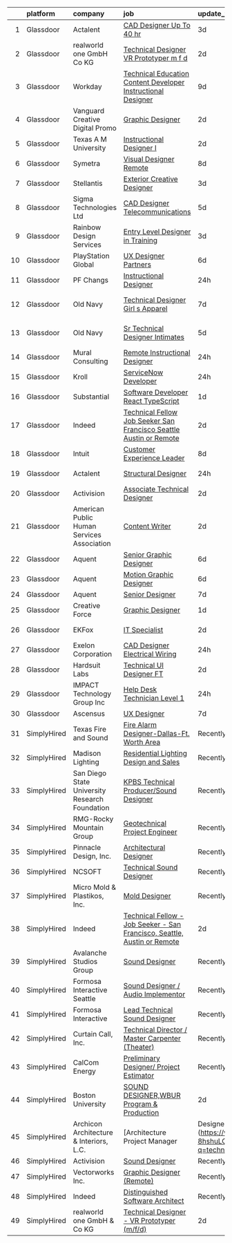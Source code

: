 

|    | platform    | company                                        | job                                                                                                                                                                                                                                                                                                                                                                                                                                                                                                                                                                                                                                                                                                                                                                                                                                                                                                                                                                                                                                                                                                                                                                                                                                                                                                                                                                        | update_time   | location                     |
|---:|:------------|:-----------------------------------------------|:---------------------------------------------------------------------------------------------------------------------------------------------------------------------------------------------------------------------------------------------------------------------------------------------------------------------------------------------------------------------------------------------------------------------------------------------------------------------------------------------------------------------------------------------------------------------------------------------------------------------------------------------------------------------------------------------------------------------------------------------------------------------------------------------------------------------------------------------------------------------------------------------------------------------------------------------------------------------------------------------------------------------------------------------------------------------------------------------------------------------------------------------------------------------------------------------------------------------------------------------------------------------------------------------------------------------------------------------------------------------------|:--------------|:-----------------------------|
|  1 | Glassdoor   | Actalent                                       | [CAD Designer   Up To  40 hr](https://www.glassdoor.com/partner/jobListing.htm?pos=111&ao=1110586&s=58&guid=000001814c60e91f9852973819b7e7aa&src=GD_JOB_AD&t=SR&vt=w&ea=1&cs=1_924af215&cb=1654843829084&jobListingId=1007921869542&cpc=D2F1DE17EE1F43B9&jrtk=3-0-1g5661qfcg2d6801-1g5661qfsg2du800-4bcc55f3610b6800--6NYlbfkN0ChYVx_I3yfZ_JDY3EFoivtqvi_stwnZ_kRt8Dowt_l_d1ydueao4NE-oUleRJ4yhiqxzpusuUBCslVOCZ-__dkN-3WYi9oKCjHkAZkRPRjXsQvj-WJkS9bNd_yCBt2NatG9t83bHLXIYxB-m1gKziENjc8V5Q7KF-rm6WU3b0IGeeY9DNqLPYuuZvV9olemz-Cv028osftZSf2oNuXM3Un4kkHlYejG20qRJCcRmTYdqDnDCnuo-1bu3dW7Z4kqsmiKt2TCjRE1eTY6eCiytdz4ItiQxuHwUc8wqxdSyv1KfuyEoQq_wMeZAPPk0XcY_7eZIU5d6-ql_F8yk0f5rBig-5C5wqolR4x6-k84majxSLIzzxpsXs1v8I8YBiLmnyXgavmm1w20CWv7M2-Mue-shFvg7cidOh-UYUro9FZH1odz41U1zIXw3i0XEfEjiYl3GTbl8GDoXMW1VFAiPb7acf4FH-zU5F_h0WUs8wvrVaT1YXKrcLNDyhWH1b3p3-oUYkH5MZMH_1T8UzCxiGtvjOHPhxWROWuqDNt1UZBvppVHUfoavgnTMMcqptquVa7TCXi164FSeTI2qFqTYFiF2gMpzBrHTIHv-Lu0yf0B9M-ZhVNnj3YPlW1t8YPNTvwXdQH3Ph6AweFtTN1QBV5136COFPmhZhd383jPQN7z0kVilPyGGYcxz05l8xDC_e2YK3DFmvwKkCK96cTKc84fdeMVJ8pi43u4Xe54sq9iGFx-jjuxtQOXai6DIfb8TQOHLhz-0MP5p6kFFTda6ZhccKyFt-Nuc3Xvrn0kPOQTf7y0SwIJKGuw5lqApkNmASA-hf6AVZTWmgHYFKeubokBpbVDdLu1CE1GG6XhTToafLl-PtLN9ProEpEQ2vQZYwJ3Yr6EZCSclc8Zx_-2LojPvnhRqZn8z-laGOftbY1yBEd1o0Hd9vNlyFHHvnLFPdi3T5f9DqE4J7xmpVb_6IjqATaatglyoE%3D)       | 3d            | Columbus, OH                 |
|  2 | Glassdoor   | realworld one GmbH   Co KG                     | [Technical Designer   VR Prototyper  m f d ](https://www.glassdoor.com/partner/jobListing.htm?pos=119&ao=1136043&s=58&guid=000001814c60e91f9852973819b7e7aa&src=GD_JOB_AD&t=SR&vt=w&cs=1_16c8bb4f&cb=1654843829085&jobListingId=1007923534172&jrtk=3-0-1g5661qfcg2d6801-1g5661qfsg2du800-58c01461e58c3bae-)                                                                                                                                                                                                                                                                                                                                                                                                                                                                                                                                                                                                                                                                                                                                                                                                                                                                                                                                                                                                                                                                | 2d            | Remote                       |
|  3 | Glassdoor   | Workday                                        | [Technical Education Content Developer Instructional Designer](https://www.glassdoor.com/partner/jobListing.htm?pos=126&ao=1136043&s=58&guid=000001814c60e91f9852973819b7e7aa&src=GD_JOB_AD&t=SR&vt=w&cs=1_47c75ba8&cb=1654843829090&jobListingId=1007906377307&jrtk=3-0-1g5661qfcg2d6801-1g5661qfsg2du800-4e4b55503c26fa28-)                                                                                                                                                                                                                                                                                                                                                                                                                                                                                                                                                                                                                                                                                                                                                                                                                                                                                                                                                                                                                                              | 9d            | Pleasanton, CA               |
|  4 | Glassdoor   | Vanguard Creative   Digital   Promo            | [Graphic Designer](https://www.glassdoor.com/partner/jobListing.htm?pos=107&ao=1110586&s=58&guid=000001814c60e91f9852973819b7e7aa&src=GD_JOB_AD&t=SR&vt=w&ea=1&cs=1_508e4ef4&cb=1654843829084&jobListingId=1007923424879&cpc=0FE1F5EA2BC84A01&jrtk=3-0-1g5661qfcg2d6801-1g5661qfsg2du800-17c493e8c70811e5--6NYlbfkN0DlF3nyphPfSKNrATvQG-rr4YnhM4x2_MlwiDVJE4HuZVjnfeHsDJjXxf3aOunleOIu6wS9U1xPXOSOL0mvNui05Cfe-HLWTBT6uZ-1jBAFq07uYK6Pkb-1gwcJXkC4heyhZP-fciLw_ZJYaF_HDO8V8J2e8DpKWw-wGtaVnN-0ID1inPKO1GNGJ6L1TxW2JbqxCNNYr8f7ozeskL6uSQEA_mUstEj9ZsCjoqT_t3CBEahFd7aY-oJVLq3nVDbdVPhqQkvBdJ-rnSgBiExt5d8WAmXTkOKiaJHJqGnjyCzzJKUI7PkOxfM7oEpYv5dzjTWEgGyQ9deHou35fh2xzGw7XwFXy6RXIOGFkr0e3jeTbuIq99sq9QT-zP_MKX9d8t0mlxdAMC9Tpj-Po0JYFzLU01VM3KNXfhabOfJmWwfwsKYrEmNN-atOQxeeSU8J4umFQWfqT-UjX8s2pds9ny-eUHgjYCSOUwP1OZJX2U33_vTKTkGWNV8oL5KTAZOkcce-b4bMeRMlHg%3D%3D)                                                                                                                                                                                                                                                                                                                                                                                                                                                                                                    | 2d            | New York, NY                 |
|  5 | Glassdoor   | Texas A M University                           | [Instructional Designer I](https://www.glassdoor.com/partner/jobListing.htm?pos=128&ao=1136043&s=58&guid=000001814c60e91f9852973819b7e7aa&src=GD_JOB_AD&t=SR&vt=w&cs=1_2f1a4467&cb=1654843829089&jobListingId=1007923619951&jrtk=3-0-1g5661qfcg2d6801-1g5661qfsg2du800-889b288cfd2f1dde-)                                                                                                                                                                                                                                                                                                                                                                                                                                                                                                                                                                                                                                                                                                                                                                                                                                                                                                                                                                                                                                                                                  | 2d            | Bryan, TX                    |
|  6 | Glassdoor   | Symetra                                        | [Visual Designer   Remote](https://www.glassdoor.com/partner/jobListing.htm?pos=104&ao=1110586&s=58&guid=000001814c60e91f9852973819b7e7aa&src=GD_JOB_AD&t=SR&vt=w&cs=1_596ace36&cb=1654843829083&jobListingId=1007910117840&cpc=8795CF9063CD573D&jrtk=3-0-1g5661qfcg2d6801-1g5661qfsg2du800-81365151b091542e--6NYlbfkN0DxLmO7NH_YTtLbOIMvJFqJGEF88__vqD2fZF7JxivJ0azNiCTgnfJhqK52DTe9kl3HxAUXSrL2mTd0Ptx5yHlrOP7pNyy_I0DH1ewqAlG-HwrZHUudZdbZdhMuQaE91j7v3Tw7VN79EeVQTmxCsMd4tn55Y-PDa_cgZasr_TwpzBPmhQ7LgEoUMNM5vnbd9QZJ57OHB0nlH3bS5Q-iZYJLyoacEs0uiSEHIImy_J_M-UJCcH9brIDN1E7cy8LjeSKuz5At9xBWk5yIGimyN8Kre63D9CxeOUMogQe4a_vqrpV1AjIT2lPBZo_HCSoSthNik1hS81Bgo8r_DCfWzx19_-6WSyiXaWLD4N3tjbTS5zYyqiVUbXMKVJzEqiW27hwLfUU3fEjIv2LF1Y2uNP_9QmeB-BnCXKF0Ffw_hh6VPAtZBDkn6IPB0XhvVD1QlyrRkeNQA2m5qyPP4iA3Z4mLzuynmx8VakTDSy-LHStLaPWv_eNIJbyto5wm6xSgt2zIBmWNgh1FrtGFfQ69BJ5Ep2IIoAWwrMINtkIqelE-6SCleb3YUoLmbV-6UQw43EZIES7QZ2-Glw%3D%3D)                                                                                                                                                                                                                                                                                                                                                                                                                                 | 8d            | Bellevue, WA                 |
|  7 | Glassdoor   | Stellantis                                     | [Exterior Creative Designer](https://www.glassdoor.com/partner/jobListing.htm?pos=109&ao=1110586&s=58&guid=000001814c60e91f9852973819b7e7aa&src=GD_JOB_AD&t=SR&vt=w&cs=1_f52c0a4e&cb=1654843829084&jobListingId=1007921414076&cpc=47CFDC01B3F81FAC&jrtk=3-0-1g5661qfcg2d6801-1g5661qfsg2du800-c1526d8ff371c54a--6NYlbfkN0ACPwgM8vN-agjfeQIp8j7bA6rWcStjIJMvSUoZk9GVGT3PenFgbY-1Wm84y3oJmon-_j6bnVF3eCUYfXVvTL_8UC0tJT669R-yplQHuvhLK1dkt5e9wYxqq7JNdlVAp4U6gOtebRFHaW7xAQ5pliSof0UuHJCx_bpmGxROE3HVbWw9lNxOGi84EurBO0l7vMhHndajXjWrEKxX8yBW6qLOPlgL6IV-M5ESp8NF7pLlao6lqbCE-N7LM0C93dUUPG5jmFb7pymn7hZVDXK-uHoH6ghcmmvAcNSbWZnNve9LrBU18zoLDmlQoI4xNl1yp_ZsByX_RinLRvbtJzhxWMimM4BXd464Q27c2bvUrDVcHMXie9uoPi7ItEZKZbMedQ9e7yG-mgO6YdjToE2Nem4JnzoSa7q4gjDrlubeKvzHpr5L7SH8Cr81Jczt3WuesgrVwFwnjHOTcYzRaScEshyXgYpJRw3F6_ApazibpOWYtfJVzNklgCWbOwl6Z-Km0w5Y3ipbfhXuv7R_ZpdKizufCuJl8NsBCh_wzFexnxI9cA%3D%3D)                                                                                                                                                                                                                                                                                                                                                                                                                                                               | 3d            | Auburn Hills, MI             |
|  8 | Glassdoor   | Sigma Technologies  Ltd                        | [CAD Designer   Telecommunications](https://www.glassdoor.com/partner/jobListing.htm?pos=113&ao=1110586&s=58&guid=000001814c60e91f9852973819b7e7aa&src=GD_JOB_AD&t=SR&vt=w&cs=1_9c907603&cb=1654843829084&jobListingId=1007917609741&cpc=1FDE87803EF93CD3&jrtk=3-0-1g5661qfcg2d6801-1g5661qfsg2du800-f4e2c74b0a6b8f6d--6NYlbfkN0D0ff9e8Lfwlpl5zGbQmpn59AL71QmFd7VKOAnfyjZzp5sdngV8WPgYe0dov1m7Y2nQ8VplKtotZQa7AzihXaokpQVjCPB-hXjw2BWAwNSqLGmob_7XLTDXMhxRoT4-9F8im386PMsLdxhlilyZD6rD3k0122haat134vj0SikpVht0HS984JdnOF9_QshemLYriBFGMa3TQEs8JZdfv9rm7emNDhHb3qTPN_RXjwGYP_FUAbO6PdKjtSrgUM4LcUm2m2jOk-YrrSv4XUAnc-yNAwS6SfT2aDQhBsjyOuxXpOuo7YnchYYZ8D39uL0cKYgqXGmpdI6b_KoYGKKgI_BofqdKMCP5hY7YjAT6BhS9Mrmw89lKq76KepMn8jrhWV8YZj5gOBYevC4JOwwWboxU5F63xCtaE1GVX6JkpYwuM1I4gq_EQCJ_rG59Kr7YIST9rJvbYT-ZF-kEHP-R0dFPMw15G5KtTgQ%3D)                                                                                                                                                                                                                                                                                                                                                                                                                                                                                                                                      | 5d            | Detroit, MI                  |
|  9 | Glassdoor   | Rainbow Design Services                        | [Entry Level Designer in Training](https://www.glassdoor.com/partner/jobListing.htm?pos=103&ao=1110586&s=58&guid=000001814c60e91f9852973819b7e7aa&src=GD_JOB_AD&t=SR&vt=w&ea=1&cs=1_41883c72&cb=1654843829083&jobListingId=1007921463351&cpc=44CD5376B8534B8F&jrtk=3-0-1g5661qfcg2d6801-1g5661qfsg2du800-445dea40260f82ca--6NYlbfkN0BQSMM7msaFaU9vMPLgGAw_IEALGJyAaKZ05XIYikCD_9OtBwdLnLC7ZlteSMPz8sHp4kp13KmuZI2xswpvpcItux861X3DM-mAO4UMwYxXAt9qy_vdBDeVBBXYQKsNweVgz8aka8WS1gnZlpVNtB-krZ33GJxlgjvK1zqq7slw6nCrmFMaqJH5slrOhVf4Vp7m4O1tEAlRJGRDTbGkN1BHfenyMYrEIXr6SqM1MWFbiyyhRQslx8wBZL2h-vDpAZsmLPn-jCopL84_63lYu9NooARix1KC0B4d_0NQwq9eFKK5Rrm_TzxnmA4w_9KSrAtcD0Kanypp9goxeyrBUm24Y_Kgf66GDH6IHoM2IsLv46wMm13nypgKYC9HyazmzU6JVSd8MQD8FomkkSetK_y1_CF2Bw1BTgtr9z3RHdhQ7jkGQ-4u7i4DG-UPR360tzUdnl-3emNoYSZRHP-BO0KdNB-6Lgwj0VUvcNTL_9rjVsb0xibpw0PK3iJ1SYu5ejE9w8v39GWRyQ%3D%3D)                                                                                                                                                                                                                                                                                                                                                                                                                                                                                    | 3d            | Louisville, KY               |
| 10 | Glassdoor   | PlayStation Global                             | [UX Designer  Partners](https://www.glassdoor.com/partner/jobListing.htm?pos=125&ao=1136043&s=58&guid=000001814c60e91f9852973819b7e7aa&src=GD_JOB_AD&t=SR&vt=w&ea=1&cs=1_59ff93fe&cb=1654843829089&jobListingId=1007916682951&jrtk=3-0-1g5661qfcg2d6801-1g5661qfsg2du800-f24e26315ff653e5-)                                                                                                                                                                                                                                                                                                                                                                                                                                                                                                                                                                                                                                                                                                                                                                                                                                                                                                                                                                                                                                                                                | 6d            | Los Angeles, CA              |
| 11 | Glassdoor   | PF Changs                                      | [Instructional Designer](https://www.glassdoor.com/partner/jobListing.htm?pos=122&ao=1136043&s=58&guid=000001814c60e91f9852973819b7e7aa&src=GD_JOB_AD&t=SR&vt=w&cs=1_6e4e2437&cb=1654843829089&jobListingId=1007928329600&jrtk=3-0-1g5661qfcg2d6801-1g5661qfsg2du800-74d2d07ed4453871-)                                                                                                                                                                                                                                                                                                                                                                                                                                                                                                                                                                                                                                                                                                                                                                                                                                                                                                                                                                                                                                                                                    | 24h           | Scottsdale, AZ               |
| 12 | Glassdoor   | Old Navy                                       | [Technical Designer  Girl s Apparel](https://www.glassdoor.com/partner/jobListing.htm?pos=124&ao=1136043&s=58&guid=000001814c60e91f9852973819b7e7aa&src=GD_JOB_AD&t=SR&vt=w&cs=1_8e8ec560&cb=1654843829089&jobListingId=1007912750704&jrtk=3-0-1g5661qfcg2d6801-1g5661qfsg2du800-9d3379108607c56a-)                                                                                                                                                                                                                                                                                                                                                                                                                                                                                                                                                                                                                                                                                                                                                                                                                                                                                                                                                                                                                                                                        | 7d            | San Francisco, CA            |
| 13 | Glassdoor   | Old Navy                                       | [Sr  Technical Designer  Intimates](https://www.glassdoor.com/partner/jobListing.htm?pos=127&ao=1136043&s=58&guid=000001814c60e91f9852973819b7e7aa&src=GD_JOB_AD&t=SR&vt=w&cs=1_3dafee19&cb=1654843829089&jobListingId=1007917579455&jrtk=3-0-1g5661qfcg2d6801-1g5661qfsg2du800-18e46cce05c25444-)                                                                                                                                                                                                                                                                                                                                                                                                                                                                                                                                                                                                                                                                                                                                                                                                                                                                                                                                                                                                                                                                         | 5d            | San Francisco, CA            |
| 14 | Glassdoor   | Mural Consulting                               | [Remote   Instructional Designer](https://www.glassdoor.com/partner/jobListing.htm?pos=123&ao=1136043&s=58&guid=000001814c60e91f9852973819b7e7aa&src=GD_JOB_AD&t=SR&vt=w&cs=1_a4b5e0bc&cb=1654843829089&jobListingId=1007930578880&jrtk=3-0-1g5661qfcg2d6801-1g5661qfsg2du800-a8e21d2cdff4fb52-)                                                                                                                                                                                                                                                                                                                                                                                                                                                                                                                                                                                                                                                                                                                                                                                                                                                                                                                                                                                                                                                                           | 24h           | Tucson, AZ                   |
| 15 | Glassdoor   | Kroll                                          | [ServiceNow Developer](https://www.glassdoor.com/partner/jobListing.htm?pos=102&ao=1110586&s=58&guid=000001814c60e91f9852973819b7e7aa&src=GD_JOB_AD&t=SR&vt=w&cs=1_e987be52&cb=1654843829083&jobListingId=1007930563070&cpc=BBD63848FB84346C&jrtk=3-0-1g5661qfcg2d6801-1g5661qfsg2du800-1eca64ce3bde3dae--6NYlbfkN0CplfP0fMVa5Zi0Q9eSrBV9a-RPkMJuy4ofFjWE5uZQEVWRkGCsP3--H8uv9LB_LbQR_kCtRL2yozXdSixo9pexuGx8aYyWh8IDsIZymPAIDIfXsGBPRe4257_A741VHeFnZq5a0en04C8Aid8a9HA-9nJf2ZAoLMiLttWAqewPFabpZvoXl-70Tcb4AxDCAvJrMP0B0LDCY7Jrc0Ee2X8yAFlG7dw1GQcMk92fnmr2x24qFiuc--vozj3yFdGQViDMXbo2l0f7eU0-3YrC7OsMYP1hPCGurCeNgwaq6sYfZMhAns7EQN4IOOPC5t0f50O_YBxQw-hsIkrNRw9n3_bJuxf-FwkIFQa3SircfrXQCUXDBWd9aqb8uJzr8kTXFqtssjvFRcrmvtmDE58C3eow6kvWJn8YV_xzfGRuCD0kO7i6a8JSH_mDTlbvawnKfsw%3D)                                                                                                                                                                                                                                                                                                                                                                                                                                                                                                                                                                                   | 24h           | Manila, AR                   |
| 16 | Glassdoor   | Substantial                                    | [Software Developer  React  TypeScript ](https://www.glassdoor.com/partner/jobListing.htm?pos=120&ao=1136043&s=58&guid=000001814c60e91f9852973819b7e7aa&src=GD_JOB_AD&t=SR&vt=w&ea=1&cs=1_8c4b6484&cb=1654843829089&jobListingId=1007927531355&jrtk=3-0-1g5661qfcg2d6801-1g5661qfsg2du800-4242153cf268d4af-)                                                                                                                                                                                                                                                                                                                                                                                                                                                                                                                                                                                                                                                                                                                                                                                                                                                                                                                                                                                                                                                               | 1d            | Remote                       |
| 17 | Glassdoor   | Indeed                                         | [Technical Fellow   Job Seeker   San Francisco  Seattle  Austin or Remote](https://www.glassdoor.com/partner/jobListing.htm?pos=108&ao=1110586&s=58&guid=000001814c60e91f9852973819b7e7aa&src=GD_JOB_AD&t=SR&vt=w&cs=1_8bbae9f9&cb=1654843829083&jobListingId=1007923478979&cpc=FB7E4A1762AE5BEC&jrtk=3-0-1g5661qfcg2d6801-1g5661qfsg2du800-66075f6c5944ca98--6NYlbfkN0CiRNM7CVr8YueLFKlzwbFWI0o7IjV438l4sVrvKZ0flpURU_mqoI8E88RAJZx1_nSvCDXhjJ8trVQRmo-m2JZn1tBWA6PQtKQN60QzbF9OA1sPBLsr0VmGI8SldjPFvkyTz2gT94hzm-GFo3EJQVxEDC-ah_Jgco5sh5iWVz7JZS10HTpgJ3pIE5Msm_6rkQRK06PRvyOIsgDzLbSn7u31AoFPKu5sHUOnod2waZLhLhUshclq099zl7fKq8-awkXaKWUQpplrdS_ZzfcT_tflosP1Za1jvgjWdR_tMoQp6s5vEMM64qYx-pVAMimSthNGXn27MRluBAqO9omJ5dZwE5ACWzPTwbhzOv6DAajhLjkmzRvmiVHqyDRThdLe6TqGDqCSbyXI-kWrFNDOknd5h2Wu6HDNRzYD2F-Nj6_EVj4xAViXbXouvgGegoBaxubZ9GGYZ7gPupw0pEwqgSSNXH2_xrw5hk6qt-grwgFtH9RwDtCJ4AYxTxbOYrCUCon19l4emHAZBVoy5SeH3gVX)                                                                                                                                                                                                                                                                                                                                                                                                                                             | 2d            | Delaware                     |
| 18 | Glassdoor   | Intuit                                         | [Customer Experience Leader](https://www.glassdoor.com/partner/jobListing.htm?pos=129&ao=1136043&s=58&guid=000001814c60e91f9852973819b7e7aa&src=GD_JOB_AD&t=SR&vt=w&cs=1_53230ca6&cb=1654843829090&jobListingId=1007910212877&jrtk=3-0-1g5661qfcg2d6801-1g5661qfsg2du800-19f0b63180f09335-)                                                                                                                                                                                                                                                                                                                                                                                                                                                                                                                                                                                                                                                                                                                                                                                                                                                                                                                                                                                                                                                                                | 8d            | Tucson, AZ                   |
| 19 | Glassdoor   | Actalent                                       | [Structural Designer](https://www.glassdoor.com/partner/jobListing.htm?pos=110&ao=1110586&s=58&guid=000001814c60e91f9852973819b7e7aa&src=GD_JOB_AD&t=SR&vt=w&ea=1&cs=1_c573ddbf&cb=1654843829084&jobListingId=1007930487368&cpc=47CFDC01B3F81FAC&jrtk=3-0-1g5661qfcg2d6801-1g5661qfsg2du800-ff329db43484cf3c--6NYlbfkN0ChYVx_I3yfZ_JDY3EFoivtqvi_stwnZ_kRt8Dowt_l_d1ydueao4NE-oUleRJ4yhggTKA7wc66FDDHqccH7Z-7mA3944XZxYZZP9vImLdpBKQGkGGuR2XhkyXcTGLl5rx_WoE7Cub-9diAHAnSVbJfulUASuLzJ2w_eG6UqjQVsQEz6GeIy4WA5hEfV6_lCNy-87uB_Y9pfUctKZPM5vQ1CaHRHeU2JBIpLhYYxF3hl8WSTGD3OmHBNKYFudiXLZkGM8CItKwwTL728ajwFthEqzhp7CIs9JenbhahbrnvyLfDTILu747TR7EpzhNw-f5Qg3KqyiQk0cNmGOj8Lv4vyA7Lxj-ia11ojxKD5iCoCA4ddZGB0BUdWM0ECZXURh7AnRZY-CoAIf4-TLPzkrSYXQ7thiFjnfCDVIqoBVgOBrHN_f0FynEE0M3tJxuHGJ44hyBqCFWLrPA7C4nMaQnaiMFAG60R4reX6cjkwa5IAzprtDPlmN4LivFdV89fss5WvQtygEldxyzh0Tbp82tN-j031Ab2EQbsSLYaFuLkdDQtYO8LUMM7S02i-JuQiwMZRsPPbyFtnNxBN3Wz-i3usieCb1b-M6PuPEck7HuUT-UtQWpyh4AaEvkegZKgJZyL-L0bvyYKvelNO0AIEqTZ1BE4I5nL0IXl54l8e_LWdteqnhISxppItNd-bSMqutrv57zkYpY2NH4Y6s_U-awif-xmoa9Co0z2hhR7qInRtpE-PGLmIOJmScyPZ-Lp_iqBdRnyRvaBdbTE-m3nKhJxUCfODvkVgof1g7s8AwLV8GDGMHXKYx5lF6BIGAAfci02zi3-TYL2-IviIiibZLgKZIhgW1v9_QfwAdzj-TXoM2Q-C5XZ2mjB5rhcFc1yHDo7FJN7nhUA7NygMfDyPciRoUxAFkIBLj_x5HlhxViwspGg5TpUlwPQRAgjOArwGMzoE20ZKfkvdaEKe8RnQIhTd0XJIbQZ-hA-GJj_XMlbcQ%3D%3D) | 24h           | Woodinville, WA              |
| 20 | Glassdoor   | Activision                                     | [Associate Technical Designer](https://www.glassdoor.com/partner/jobListing.htm?pos=117&ao=1136043&s=58&guid=000001814c60e91f9852973819b7e7aa&src=GD_JOB_AD&t=SR&vt=w&cs=1_bf37f646&cb=1654843829085&jobListingId=1007924472219&jrtk=3-0-1g5661qfcg2d6801-1g5661qfsg2du800-bfc183196f95a55e-)                                                                                                                                                                                                                                                                                                                                                                                                                                                                                                                                                                                                                                                                                                                                                                                                                                                                                                                                                                                                                                                                              | 2d            | Carlsbad, CA                 |
| 21 | Glassdoor   | American Public Human Services Association     | [Content Writer](https://www.glassdoor.com/partner/jobListing.htm?pos=118&ao=1136043&s=58&guid=000001814c60e91f9852973819b7e7aa&src=GD_JOB_AD&t=SR&vt=w&cs=1_e77358a1&cb=1654843829085&jobListingId=1007924547616&jrtk=3-0-1g5661qfcg2d6801-1g5661qfsg2du800-5befba33fab0aa2d-)                                                                                                                                                                                                                                                                                                                                                                                                                                                                                                                                                                                                                                                                                                                                                                                                                                                                                                                                                                                                                                                                                            | 2d            | Remote                       |
| 22 | Glassdoor   | Aquent                                         | [Senior Graphic Designer](https://www.glassdoor.com/partner/jobListing.htm?pos=114&ao=1110586&s=58&guid=000001814c60e91f9852973819b7e7aa&src=GD_JOB_AD&t=SR&vt=w&cs=1_e24e7071&cb=1654843829084&jobListingId=1007916979156&cpc=F4EED0218A761C36&jrtk=3-0-1g5661qfcg2d6801-1g5661qfsg2du800-978b0616a081ca45--6NYlbfkN0DMrcEu7yrtATojKJA7cEzGQ3FdRGWLh0CZQInL4ECGI9gD0Wolx9R2v-Aex0-GK06z-GMLB_9Zw9M4FWgZ0Um9Lr1gplQdV6fsHdxZMuIhh27jq66HetTta8dxW3WCOXmXduM7ll1b4dmi0yRYJt0AEP0PbX5mHTY3a8cC3r-pSiXmARo_BHNO22mFZFdwYLhQ2_vx7K1qeo27Gwr0p5z8AIjSohH12VIkCkWHJWLRWdTw6z8Ld1DXcQiQkjbBTcNx4aLQlPHg1gS3pgQ271lzot0Vr99ITK3S4eZoMos2S0B1U86n-qOAe_gPJ1sg3-oYMbdcQEYWfGH13RM_jRGRqS5pZD9boCbjFC9JFrNIk693FEHfzkahdqAoacsntyEkpKe5zWpWeY8xHjehjwrBgASTh9iKdyhdRmrA6O_DdJVrCa5WWNHMLozky_uHoV2OaQqCSMWk-w%3D%3D)                                                                                                                                                                                                                                                                                                                                                                                                                                                                                                                                                                  | 6d            | Atlanta, GA                  |
| 23 | Glassdoor   | Aquent                                         | [Motion Graphic Designer](https://www.glassdoor.com/partner/jobListing.htm?pos=112&ao=1110586&s=58&guid=000001814c60e91f9852973819b7e7aa&src=GD_JOB_AD&t=SR&vt=w&cs=1_767b5ee6&cb=1654843829086&jobListingId=1007916979146&cpc=FA84DF7EA1EC2398&jrtk=3-0-1g5661qfcg2d6801-1g5661qfsg2du800-e83dee45a5fd971f--6NYlbfkN0DMrcEu7yrtATojKJA7cEzGQ3FdRGWLh0CZQInL4ECGI9gD0Wolx9R2v-Aex0-GK06z-GMLB_9Zw8vpqQ8mHYEyJV18HNK_I1pRLbCl99d2sawr9Ad6r9O3WIbF-uZH8AorDIWnqVdjBKJwYiNWMj7TTrPxuVzIm8b2u1tm2jRstAFheInhcHBGVVyR-hQfGeZPOOgiN9WUwJak-6pUZKBZSwhPYVS-Hzak-piNCduw3dRHwX3xy3BPyBTDyEN5u_YsrGecIe3A_NFBEolhg01ehuGP7PbVGHiLVm_G4iCiatAT_QyJe19ObybRcJX5R12eCrC0mzK1EwR46FPrxZ7X-vytp0n8R3qoyjvQf0GeBVnRohH50-jjXtlgd5Dx15WFR-qplic8X_D-VwhXnNg6_lXTi20jGO6rdr52Ki8c3iiHwBA4hCwPPGuvXDjpVmXgxoH_5WLy5g%3D%3D)                                                                                                                                                                                                                                                                                                                                                                                                                                                                                                                                                                  | 6d            | Chicago, IL                  |
| 24 | Glassdoor   | Aquent                                         | [Senior Designer](https://www.glassdoor.com/partner/jobListing.htm?pos=115&ao=1110586&s=58&guid=000001814c60e91f9852973819b7e7aa&src=GD_JOB_AD&t=SR&vt=w&cs=1_c7fee0f9&cb=1654843829084&jobListingId=1007913723424&cpc=654405A9B1E0A9F5&jrtk=3-0-1g5661qfcg2d6801-1g5661qfsg2du800-c094f48569ad295f--6NYlbfkN0DMrcEu7yrtATojKJA7cEzGQ3FdRGWLh0CZQInL4ECGI9gD0Wolx9R2EDT7B77c2cQZC1PM7qwOyWk4DWw9rQoCQj7LIEaxWqAqBp6A45oiw6Njk56xZBVE3ReVM1FKyimXg-vOq6nq8Ulqc7LezNpzG9VxvEGzMsb6zploXbIM2R1klPamRqeLjBwGXuik8CdPBVCQrhVbYK1SzUm_d92q5UQj7vGGIOwOIMYgbOGkIZ2bn7FT3mvnTEZIwn32shIkqJYVD1NZTEVEXDpzbQ7Qi35Zc30Gjr3kAIvbnfGQFp95usMIcS6FXNLd_AZw0wBOYBwzEm7tmpA9Mbwb00xE8L_Z0SX-CijyqZ8ZrVMgghtLncVvbY5ZdSygBWzoEo9pHVThiwOzgVqifX6FoJcL7F2-xdWtNl5o4PoCRnPJfWiCaW_GqR-u5cuGNM1Mv0FIXU80T6oWHg%3D%3D)                                                                                                                                                                                                                                                                                                                                                                                                                                                                                                                                                                          | 7d            | Remote                       |
| 25 | Glassdoor   | Creative Force                                 | [Graphic Designer](https://www.glassdoor.com/partner/jobListing.htm?pos=116&ao=1110586&s=58&guid=000001814c60e91f9852973819b7e7aa&src=GD_JOB_AD&t=SR&vt=w&ea=1&cs=1_111f9f78&cb=1654843829085&jobListingId=1007927165140&cpc=451933188B21919D&jrtk=3-0-1g5661qfcg2d6801-1g5661qfsg2du800-4cd19946cba39bf0--6NYlbfkN0B941_PgyTy6MDsTYlxJ6-1XOQleYR6r6xCm7VBHKIfuw6muWMWBQfnHIl20zqQvXSQTph_rYndZh5El6gKOxzOjjpvKIZy_8FMSKhQBte4M44WGP-GEFLSfjkDYr3q1b0AcygSGLaGGiOjbUuSL902HnvxPbtqfkSfVvlY8foZoTRSooXnvpHgwjTeXav8G0Rk8PmivtVuBY42rB1dV_qEIoKwzaKYgkpIwn2WIFxnKqBQlkfINuWqdqNcgP9sp0zOIJXcfPwG9ns9FJXajzORHimO2vo1Qcl6kRcQuWcn885xsdizgaI99W7themTP6NK3QsCKoaBRDdBjxUz-5raQehy20BXWsS8Sp_oQ7V3TmmSPKT7uWMMSNr_QdpMspipCyqKMXVscjtO7lxrT7eGNdX3mu2CkzmWjpxN5EJvBAWBGG4kGJqxxX6M_skpRXOLgPNyGMjdJQYRmnlEmXGAUCKrYctPAMyat4VP1N9rAf0c2jsEPvDpUNWBBOzoO1zaF0Uc51CaDvFhmiWAa9KoEWFcBYTiPqA%3D)                                                                                                                                                                                                                                                                                                                                                                                                                                                                                  | 1d            | Winston-Salem, NC            |
| 26 | Glassdoor   | EKFox                                          | [IT Specialist](https://www.glassdoor.com/partner/jobListing.htm?pos=105&ao=1110586&s=58&guid=000001814c60e91f9852973819b7e7aa&src=GD_JOB_AD&t=SR&vt=w&ea=1&cs=1_970a4c34&cb=1654843829084&jobListingId=1007924993797&cpc=0FE1F5EA2BC84A01&jrtk=3-0-1g5661qfcg2d6801-1g5661qfsg2du800-7f92855bae627a03--6NYlbfkN0ARSc_Yt1HHCwYg4Fvn6NJ2CEgv2YACXr5hGXfVI8tfrCzthMbNIB_nlQ2RC6WyaNG0WglwNqQNoWmhnc5UNdIo4qn6mMQD4UKpbQ5nqfJk1e0tmz39XG9oacr6dcwC_c4J-gWi4v4KlqYi38b1hc-ZUFG4VHuJpODkNzhSBn-I1GKs8sWvvfk8ugqn9r7sIZn-tKdYUMQiHDrxntiwPHf2O3-KACUYNbZgK62c3C9vE_NHFr7qNwmNtRAUR7UGzElQyX0xB4yMnghJfHpYbAdwTkdhQyJpTj4V8vSDIqcGlwA2339PqZ6UyTZzkV3cxK4pbI2Au3mwlxJCraScGvbJE_9pxvfEVf0vgdQfQ0qId1LF9ECODZ2MOdVYDROkj_2Py1iAx3OunHhQcnVe-99inDQ0GGj-zhJ2wFUC7F3otQ7_ZO9PT1h5isDnHWQw1mADww9-i4BvwtuyGtG5yM5V9GwYTkoG74dF3ngJIxZLtn61yICzVxPqT4Jc6IXM8eGJWkAU6r07UgEJW2IE80G3jj6RL36kCkTi41egN-SN5w%3D%3D)                                                                                                                                                                                                                                                                                                                                                                                                                                                                       | 2d            | Chantilly, VA                |
| 27 | Glassdoor   | Exelon Corporation                             | [CAD Designer   Electrical Wiring](https://www.glassdoor.com/partner/jobListing.htm?pos=101&ao=1110586&s=58&guid=000001814c60e91f9852973819b7e7aa&src=GD_JOB_AD&t=SR&vt=w&cs=1_ea480a2e&cb=1654843829083&jobListingId=1007930176033&cpc=3F4BEC3597F56A5D&jrtk=3-0-1g5661qfcg2d6801-1g5661qfsg2du800-ebc933b988a42950--6NYlbfkN0DE3Uz-7uTnSJNZlBBgxWZakqjdzsm9IcLRq2ubJUfUV8tbKGK9_nli5cRDQCkk-6IG_41EKo1bDw_plWeD_HcKJ1aep4mR5bzSpfxCsihzwXqjcPkNjShVXnL8z2qea-a4zXQ6jmOmOs_ii7J9jeTdsnrMC-KH-asWmvQQ_c2y472vTjYCN0Mt-wjpfRV2_PQCO9bZjrSXQQdas7fQOH5VymdkKezIkJfLyIc7h27UU13_xZHWztyikVkyl8MVrhBBmLxEZkFG3_LDNGi2HV_-Oy08ZYQrIYsYCf71ebD7unweqRRu1WOaUJGuddNEGNaqLdB3U_God_pYt8lPf-p1qLmzwF_Q4Rk1Or56VzYjt6zr8nC0dfB9a6bqZqoju50Xuxv2sKMxg0l6Ac6EIBC4JqwjlbQU3i8ab9hSKeeSh2Kw7e_PgrLNfiq-odUrXjNsPrRDTQ0FdCIl4KHCtqUYfsYOC7O8Ek4GFXzcuxiBJp6eKVuRiavmZTAXqLTSNabERg2cq4EhEyWBeoKCLQTkb5Gh_wepbW9isYHmIFhFaP8CLq8zjZVJ)                                                                                                                                                                                                                                                                                                                                                                                                                                                     | 24h           | Washington, DC               |
| 28 | Glassdoor   | Hardsuit Labs                                  | [Technical UI Designer  FT ](https://www.glassdoor.com/partner/jobListing.htm?pos=121&ao=1136043&s=58&guid=000001814c60e91f9852973819b7e7aa&src=GD_JOB_AD&t=SR&vt=w&ea=1&cs=1_cb8d0f90&cb=1654843829089&jobListingId=1007924799596&jrtk=3-0-1g5661qfcg2d6801-1g5661qfsg2du800-85924e260ec45a8f-)                                                                                                                                                                                                                                                                                                                                                                                                                                                                                                                                                                                                                                                                                                                                                                                                                                                                                                                                                                                                                                                                           | 2d            | Remote                       |
| 29 | Glassdoor   | IMPACT Technology Group  Inc                   | [Help Desk Technician   Level 1](https://www.glassdoor.com/partner/jobListing.htm?pos=130&ao=1136043&s=58&guid=000001814c60e91f9852973819b7e7aa&src=GD_JOB_AD&t=SR&vt=w&ea=1&cs=1_16a433ce&cb=1654843829090&jobListingId=1007928277775&jrtk=3-0-1g5661qfcg2d6801-1g5661qfsg2du800-edd38a314850cd0f-)                                                                                                                                                                                                                                                                                                                                                                                                                                                                                                                                                                                                                                                                                                                                                                                                                                                                                                                                                                                                                                                                       | 24h           | Salisbury, MD                |
| 30 | Glassdoor   | Ascensus                                       | [UX Designer](https://www.glassdoor.com/partner/jobListing.htm?pos=106&ao=1110586&s=58&guid=000001814c60e91f9852973819b7e7aa&src=GD_JOB_AD&t=SR&vt=w&cs=1_36b8331c&cb=1654843829083&jobListingId=1007914757699&cpc=9C2286EA3771AAF6&jrtk=3-0-1g5661qfcg2d6801-1g5661qfsg2du800-bc8d0fd9844ec873--6NYlbfkN0D5MgSvnQUG0V3x862LP---yg2cpBEMR-sxr5Of7E7lZaGPSMxcjrUM_REq8Ox-J9LyKYTQvjMpoCuLqrTGM4zh9wPyreyljcNKfCrAg_jq6v48xLqBIXtNgwR6haMFPYwlJAj23mV1UEnzNOMW6oTPE1v4iFhpiXG8U6ad8FwsNYlpKQ6vI-rVcOeMpeJBH39dYp1QkuJKifIapJHV656NVkyWlhwHuSGeRN1ufGfEpzKyNxc5HdynrA9FVdQQwfhFDLP88vxXWi8I6gBWsVDS3YZSkzrL3YeoSw4UDojU0lBiCbbvbT8vMxdbEW-_CIVeECiX8tozJW84xCCPoJFMVR53F-Kcsv8lYxOi6ZnYR3OQ8RNCxek2DlrkRD2abgLvZgMa3LCkXMHr1BVLQFtjWwN0IZW_oe5O8IN3oHKZGSY96to9DkOLpdCCbyIx7yGFiul8O_2Bd2NWwnpvIPXs)                                                                                                                                                                                                                                                                                                                                                                                                                                                                                                                                                                          | 7d            | Remote                       |
| 31 | SimplyHired | Texas Fire and Sound                           | [Fire Alarm Designer-Dallas-Ft. Worth Area](https://www.simplyhired.com/job/3o56GbilrAl5c9HihTMx9Ct5gzQk5Fc3faJL4Dc4C4jNOlSDOwRawg?q=technical+sound+designer)                                                                                                                                                                                                                                                                                                                                                                                                                                                                                                                                                                                                                                                                                                                                                                                                                                                                                                                                                                                                                                                                                                                                                                                                             | Recently      | Dallas, TX                   |
| 32 | SimplyHired | Madison Lighting                               | [Residential Lighting Design and Sales](https://www.simplyhired.com/job/1iwkIYVupilnFZv6BeCWQUvs8qBkrVYf9ca6ZaZMAniVAhlqiyjL3Q?q=technical+sound+designer)                                                                                                                                                                                                                                                                                                                                                                                                                                                                                                                                                                                                                                                                                                                                                                                                                                                                                                                                                                                                                                                                                                                                                                                                                 | Recently      | Madison, WI                  |
| 33 | SimplyHired | San Diego State University Research Foundation | [KPBS Technical Producer/Sound Designer](https://www.simplyhired.com/job/VSycAS3T0QxIBgCqrb-0WeaHyAeO4RoQPlpkQtMGdq8D6eLIAilSTA?q=technical+sound+designer)                                                                                                                                                                                                                                                                                                                                                                                                                                                                                                                                                                                                                                                                                                                                                                                                                                                                                                                                                                                                                                                                                                                                                                                                                | Recently      | San Diego, CA                |
| 34 | SimplyHired | RMG-Rocky Mountain Group                       | [Geotechnical Project Engineer](https://www.simplyhired.com/job/oj1sQZPwJHi58Es4_-6M34PJ0tSjyiEuaC0mH_xqjEAd_LUG4BCuSA?q=technical+sound+designer)                                                                                                                                                                                                                                                                                                                                                                                                                                                                                                                                                                                                                                                                                                                                                                                                                                                                                                                                                                                                                                                                                                                                                                                                                         | Recently      | Windsor, CO                  |
| 35 | SimplyHired | Pinnacle Design, Inc.                          | [Architectural Designer](https://www.simplyhired.com/job/p8LniOFPfomzDsa41M50Bl3Q1gcpkO1i4KVsrOtbQ2mSl_PFVOadLA?q=technical+sound+designer)                                                                                                                                                                                                                                                                                                                                                                                                                                                                                                                                                                                                                                                                                                                                                                                                                                                                                                                                                                                                                                                                                                                                                                                                                                | Recently      | Phoenix, AZ                  |
| 36 | SimplyHired | NCSOFT                                         | [Technical Sound Designer](https://www.simplyhired.com/job/FQl_zYKxF949i5Kc64WU8Sps5CyI8gLDId3UB0XyILlEA6wKSM6Jwg?q=technical+sound+designer)                                                                                                                                                                                                                                                                                                                                                                                                                                                                                                                                                                                                                                                                                                                                                                                                                                                                                                                                                                                                                                                                                                                                                                                                                              | Recently      | Bellevue, WA                 |
| 37 | SimplyHired | Micro Mold & Plastikos, Inc.                   | [Mold Designer](https://www.simplyhired.com/job/oBLU09SpOd3l-l0au8lM53k9IPUWA3GF5W-GRnr3dBuO9FTCOBYWJw?q=technical+sound+designer)                                                                                                                                                                                                                                                                                                                                                                                                                                                                                                                                                                                                                                                                                                                                                                                                                                                                                                                                                                                                                                                                                                                                                                                                                                         | Recently      | Erie, PA                     |
| 38 | SimplyHired | Indeed                                         | [Technical Fellow - Job Seeker - San Francisco, Seattle, Austin or Remote](https://www.simplyhired.com/job/LdDpvKa2C2jt9rL63K17uDf8018crhXjbXKen-uDtCexi0CvUpJz4w?q=technical+sound+designer)                                                                                                                                                                                                                                                                                                                                                                                                                                                                                                                                                                                                                                                                                                                                                                                                                                                                                                                                                                                                                                                                                                                                                                              | 2d            | Washington, DC +61 locations |
| 39 | SimplyHired | Avalanche Studios Group                        | [Sound Designer](https://www.simplyhired.com/job/lQ56dL4hE0QFlKl3bFobU4KE1n4VNMXQUExBD0jvYT0oDTVmOsXFqw?q=technical+sound+designer)                                                                                                                                                                                                                                                                                                                                                                                                                                                                                                                                                                                                                                                                                                                                                                                                                                                                                                                                                                                                                                                                                                                                                                                                                                        | Recently      | New York, NY                 |
| 40 | SimplyHired | Formosa Interactive Seattle                    | [Sound Designer / Audio Implementor](https://www.simplyhired.com/job/vlF4rzpIgemNyADbSUoWC36FtYYh2ouWspqfTFtuxzveh07-6RCwmg?q=technical+sound+designer)                                                                                                                                                                                                                                                                                                                                                                                                                                                                                                                                                                                                                                                                                                                                                                                                                                                                                                                                                                                                                                                                                                                                                                                                                    | Recently      | Seattle, WA                  |
| 41 | SimplyHired | Formosa Interactive                            | [Lead Technical Sound Designer](https://www.simplyhired.com/job/5rk-RsIuis10VaLYFpnFRNCbg5Z1IXlUKgMmEwtsq-uKnc22DFGU5g?q=technical+sound+designer)                                                                                                                                                                                                                                                                                                                                                                                                                                                                                                                                                                                                                                                                                                                                                                                                                                                                                                                                                                                                                                                                                                                                                                                                                         | Recently      | Burbank, CA                  |
| 42 | SimplyHired | Curtain Call, Inc.                             | [Technical Director / Master Carpenter (Theater)](https://www.simplyhired.com/job/9ZsWiZJmbnHSfUVpsJc6MUpJQK8iWx6bf7rbxsS5O7UrS6N-1cwaDg?q=technical+sound+designer)                                                                                                                                                                                                                                                                                                                                                                                                                                                                                                                                                                                                                                                                                                                                                                                                                                                                                                                                                                                                                                                                                                                                                                                                       | Recently      | Stamford, CT                 |
| 43 | SimplyHired | CalCom Energy                                  | [Preliminary Designer/ Project Estimator](https://www.simplyhired.com/job/aJowns8Ln9qdvYZWYqyCjfwxCgdFh8KrWAHqEErQDxbHDjidM3cxOw?q=technical+sound+designer)                                                                                                                                                                                                                                                                                                                                                                                                                                                                                                                                                                                                                                                                                                                                                                                                                                                                                                                                                                                                                                                                                                                                                                                                               | Recently      | Durango, CO                  |
| 44 | SimplyHired | Boston University                              | [SOUND DESIGNER,WBUR Program & Production](https://www.simplyhired.com/job/HFB9XFv7zf8h6WCSF8etbM2WAnTmEl6u3PBx52HmJOHApdrxcT3t7g?q=technical+sound+designer)                                                                                                                                                                                                                                                                                                                                                                                                                                                                                                                                                                                                                                                                                                                                                                                                                                                                                                                                                                                                                                                                                                                                                                                                              | 2d            | Boston, MA                   |
| 45 | SimplyHired | Archicon Architecture & Interiors, L.C.        | [Architecture Project Manager | Designer (3-15 Years Experience)](https://www.simplyhired.com/job/ygMDXu738GHGwCRFH3-8hshuLOED1n6hizwyYe5eWZKMRmoWvJsy9A?q=technical+sound+designer)                                                                                                                                                                                                                                                                                                                                                                                                                                                                                                                                                                                                                                                                                                                                                                                                                                                                                                                                                                                                                                                                                                                                                                                       | Recently      | Phoenix, AZ                  |
| 46 | SimplyHired | Activision                                     | [Sound Designer](https://www.simplyhired.com/job/i7qlcqa6pP-srEpgyNNEjRvZmW5tDc8R6vUqXUq0hP94Ee2Cl5AgeQ?q=technical+sound+designer)                                                                                                                                                                                                                                                                                                                                                                                                                                                                                                                                                                                                                                                                                                                                                                                                                                                                                                                                                                                                                                                                                                                                                                                                                                        | Recently      | Austin, TX                   |
| 47 | SimplyHired | Vectorworks Inc.                               | [Graphic Designer (Remote)](https://www.simplyhired.com/job/D5dbvmsK-YsaqB_ClXSUMcFx0nhkUyvfe0dWPxS73C57UpxLYA5jDA?q=technical+sound+designer)                                                                                                                                                                                                                                                                                                                                                                                                                                                                                                                                                                                                                                                                                                                                                                                                                                                                                                                                                                                                                                                                                                                                                                                                                             | Recently      | United States                |
| 48 | SimplyHired | Indeed                                         | [Distinguished Software Architect](https://www.simplyhired.com/job/9W0jjrBhkxs6ZHvQPqe2nzKFAtfyBRZq1qcRKBGz3w0mGB1nznjM_A?q=technical+sound+designer)                                                                                                                                                                                                                                                                                                                                                                                                                                                                                                                                                                                                                                                                                                                                                                                                                                                                                                                                                                                                                                                                                                                                                                                                                      | Recently      | United States                |
| 49 | SimplyHired | realworld one GmbH & Co KG                     | [Technical Designer - VR Prototyper (m/f/d)](https://www.simplyhired.com/job/dZFliDdtwvj-gyeuuqjQlO-9aUf--Qn5VKJrkfOvUnFZKXitlWUmzQ?q=technical+sound+designer)                                                                                                                                                                                                                                                                                                                                                                                                                                                                                                                                                                                                                                                                                                                                                                                                                                                                                                                                                                                                                                                                                                                                                                                                            | 2d            | Remote                       |